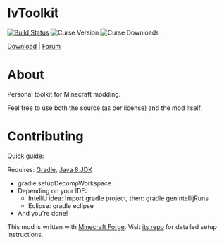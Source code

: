 IvToolkit
============

[![Build Status](https://drone.io/github.com/Ivorforce/IvToolkit/status.png)](https://drone.io/github.com/Ivorforce/IvToolkit/files)
![Curse Version](http://cf.way2muchnoise.eu/versions/224535_latest.svg)
![Curse Downloads](http://cf.way2muchnoise.eu/full_224535_downloads.svg)

[Download](https://mods.curse.com/mc-mods/minecraft/224535-ivtoolkit) |  [Forum](http://www.minecraftforum.net/topic/563257-172-ivorius-mods-drugs-statues-flags-boxes-of-doom-hamsters/) 

About
============

Personal toolkit for Minecraft modding.

Feel free to use both the source (as per license) and the mod itself. 

Contributing
============

Quick guide:

Requires: [Gradle](https://gradle.org), [Java 8 JDK](http://www.oracle.com/technetwork/java/javase/downloads/index.html)
* gradle setupDecompWorkspace
* Depending on your IDE:
  * IntelliJ idea: Import gradle project, then: gradle genIntellijRuns
  * Eclipse: gradle eclipse
* And you're done!

This mod is written with [Minecraft Forge](http://www.minecraftforge.net/). Visit [its repo](https://github.com/MinecraftForge/MinecraftForge) for detailed setup instructions.
